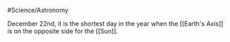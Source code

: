 #Science/Astronomy 

December 22nd, it is the shortest day in the year when the [[Earth's Axis]] is on the opposite side for the [[Sun]].